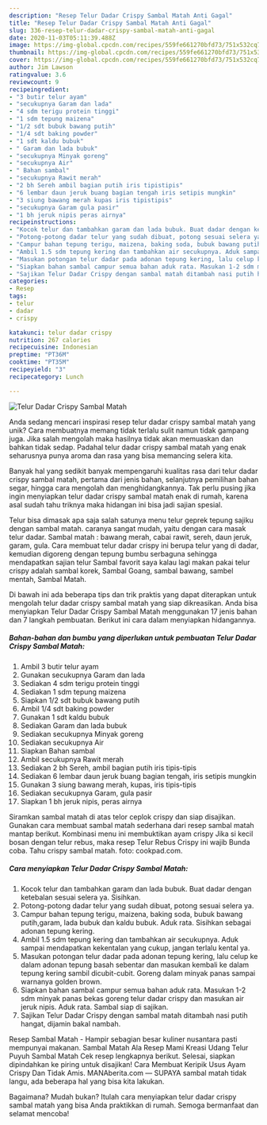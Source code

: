 ```yaml
---
description: "Resep Telur Dadar Crispy Sambal Matah Anti Gagal"
title: "Resep Telur Dadar Crispy Sambal Matah Anti Gagal"
slug: 336-resep-telur-dadar-crispy-sambal-matah-anti-gagal
date: 2020-11-03T05:11:39.488Z
image: https://img-global.cpcdn.com/recipes/559fe661270bfd73/751x532cq70/telur-dadar-crispy-sambal-matah-foto-resep-utama.jpg
thumbnail: https://img-global.cpcdn.com/recipes/559fe661270bfd73/751x532cq70/telur-dadar-crispy-sambal-matah-foto-resep-utama.jpg
cover: https://img-global.cpcdn.com/recipes/559fe661270bfd73/751x532cq70/telur-dadar-crispy-sambal-matah-foto-resep-utama.jpg
author: Jim Lawson
ratingvalue: 3.6
reviewcount: 9
recipeingredient:
- "3 butir telur ayam"
- "secukupnya Garam dan lada"
- "4 sdm terigu protein tinggi"
- "1 sdm tepung maizena"
- "1/2 sdt bubuk bawang putih"
- "1/4 sdt baking powder"
- "1 sdt kaldu bubuk"
- " Garam dan lada bubuk"
- "secukupnya Minyak goreng"
- "secukupnya Air"
- " Bahan sambal"
- "secukupnya Rawit merah"
- "2 bh Sereh ambil bagian putih iris tipistipis"
- "6 lembar daun jeruk buang bagian tengah iris setipis mungkin"
- "3 siung bawang merah kupas iris tipistipis"
- "secukupnya Garam gula pasir"
- "1 bh jeruk nipis peras airnya"
recipeinstructions:
- "Kocok telur dan tambahkan garam dan lada bubuk. Buat dadar dengan ketebalan sesuai selera ya. Sisihkan."
- "Potong-potong dadar telur yang sudah dibuat, potong sesuai selera ya."
- "Campur bahan tepung terigu, maizena, baking soda, bubuk bawang putih,garam, lada bubuk dan kaldu bubuk. Aduk rata. Sisihkan sebagai adonan tepung kering."
- "Ambil 1.5 sdm tepung kering dan tambahkan air secukupnya. Aduk sampai mendapatkan kekentalan yang cukup, jangan terlalu kental ya."
- "Masukan potongan telur dadar pada adonan tepung kering, lalu celup ke dalam adonan tepung basah sebentar dan masukan kembali ke dalam tepung kering sambil dicubit-cubit. Goreng dalam minyak panas sampai warnanya golden brown."
- "Siapkan bahan sambal campur semua bahan aduk rata. Masukan 1-2 sdm minyak panas bekas goreng telur dadar crispy dan masukan air jeruk nipis. Aduk rata. Sambal siap di sajikan."
- "Sajikan Telur Dadar Crispy dengan sambal matah ditambah nasi putih hangat, dijamin bakal nambah."
categories:
- Resep
tags:
- telur
- dadar
- crispy

katakunci: telur dadar crispy 
nutrition: 267 calories
recipecuisine: Indonesian
preptime: "PT36M"
cooktime: "PT35M"
recipeyield: "3"
recipecategory: Lunch

---
```



![Telur Dadar Crispy Sambal Matah](https://img-global.cpcdn.com/recipes/559fe661270bfd73/751x532cq70/telur-dadar-crispy-sambal-matah-foto-resep-utama.jpg)

Anda sedang mencari inspirasi resep telur dadar crispy sambal matah yang unik? Cara membuatnya memang tidak terlalu sulit namun tidak gampang juga. Jika salah mengolah maka hasilnya tidak akan memuaskan dan bahkan tidak sedap. Padahal telur dadar crispy sambal matah yang enak seharusnya punya aroma dan rasa yang bisa memancing selera kita.

Banyak hal yang sedikit banyak mempengaruhi kualitas rasa dari telur dadar crispy sambal matah, pertama dari jenis bahan, selanjutnya pemilihan bahan segar, hingga cara mengolah dan menghidangkannya. Tak perlu pusing jika ingin menyiapkan telur dadar crispy sambal matah enak di rumah, karena asal sudah tahu triknya maka hidangan ini bisa jadi sajian spesial.

Telur bisa dimasak apa saja salah satunya menu telur geprek tepung sajiku dengan sambal matah. caranya sangat mudah, yaitu dengan cara masak telur dadar. Sambal matah : bawang merah, cabai rawit, sereh, daun jeruk, garam, gula. Cara membuat telur dadar crispy ini berupa telur yang di dadar, kemudian digoreng dengan tepung bumbu serbaguna sehingga mendapatkan sajian telur Sambal favorit saya kalau lagi makan pakai telur crispy adalah sambal korek, Sambal Goang, sambal bawang, sambel mentah, Sambal Matah.


Di bawah ini ada beberapa tips dan trik praktis yang dapat diterapkan untuk mengolah telur dadar crispy sambal matah yang siap dikreasikan. Anda bisa menyiapkan Telur Dadar Crispy Sambal Matah menggunakan 17 jenis bahan dan 7 langkah pembuatan. Berikut ini cara dalam menyiapkan hidangannya.

<!--inarticleads1-->

##### Bahan-bahan dan bumbu yang diperlukan untuk pembuatan Telur Dadar Crispy Sambal Matah:

1. Ambil 3 butir telur ayam
1. Gunakan secukupnya Garam dan lada
1. Sediakan 4 sdm terigu protein tinggi
1. Sediakan 1 sdm tepung maizena
1. Siapkan 1/2 sdt bubuk bawang putih
1. Ambil 1/4 sdt baking powder
1. Gunakan 1 sdt kaldu bubuk
1. Sediakan  Garam dan lada bubuk
1. Sediakan secukupnya Minyak goreng
1. Sediakan secukupnya Air
1. Siapkan  Bahan sambal
1. Ambil secukupnya Rawit merah
1. Sediakan 2 bh Sereh, ambil bagian putih iris tipis-tipis
1. Sediakan 6 lembar daun jeruk buang bagian tengah, iris setipis mungkin
1. Gunakan 3 siung bawang merah, kupas, iris tipis-tipis
1. Sediakan secukupnya Garam, gula pasir
1. Siapkan 1 bh jeruk nipis, peras airnya


Siramkan sambal matah di atas telor ceplok crispy dan siap disajikan. Gunakan cara membuat sambal matah sederhana dari resep sambal matah mantap berikut. Kombinasi menu ini membuktikan ayam crispy Jika si kecil bosan dengan telur rebus, maka resep Telur Rebus Crispy ini wajib Bunda coba. Tahu crispy sambal matah. foto: cookpad.com. 

<!--inarticleads2-->

##### Cara menyiapkan Telur Dadar Crispy Sambal Matah:

1. Kocok telur dan tambahkan garam dan lada bubuk. Buat dadar dengan ketebalan sesuai selera ya. Sisihkan.
1. Potong-potong dadar telur yang sudah dibuat, potong sesuai selera ya.
1. Campur bahan tepung terigu, maizena, baking soda, bubuk bawang putih,garam, lada bubuk dan kaldu bubuk. Aduk rata. Sisihkan sebagai adonan tepung kering.
1. Ambil 1.5 sdm tepung kering dan tambahkan air secukupnya. Aduk sampai mendapatkan kekentalan yang cukup, jangan terlalu kental ya.
1. Masukan potongan telur dadar pada adonan tepung kering, lalu celup ke dalam adonan tepung basah sebentar dan masukan kembali ke dalam tepung kering sambil dicubit-cubit. Goreng dalam minyak panas sampai warnanya golden brown.
1. Siapkan bahan sambal campur semua bahan aduk rata. Masukan 1-2 sdm minyak panas bekas goreng telur dadar crispy dan masukan air jeruk nipis. Aduk rata. Sambal siap di sajikan.
1. Sajikan Telur Dadar Crispy dengan sambal matah ditambah nasi putih hangat, dijamin bakal nambah.


Resep Sambal Matah - Hampir sebagian besar kuliner nusantara pasti mempunyai makanan. Sambal Matah Ala Resep Mami Kreasi Udang Telur Puyuh Sambal Matah Cek resep lengkapnya berikut. Selesai, siapkan dipindahkan ke piring untuk disajikan! Cara Membuat Keripik Usus Ayam Crispy Dan Tidak Amis. MANAberita.com — SUPAYA sambal matah tidak langu, ada beberapa hal yang bisa kita lakukan. 

Bagaimana? Mudah bukan? Itulah cara menyiapkan telur dadar crispy sambal matah yang bisa Anda praktikkan di rumah. Semoga bermanfaat dan selamat mencoba!

